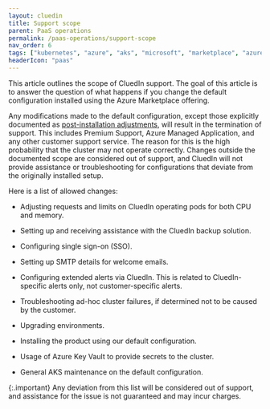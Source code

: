 ```yaml
---
layout: cluedin
title: Support scope
parent: PaaS operations
permalink: /paas-operations/support-scope
nav_order: 6
tags: ["kubernetes", "azure", "aks", "microsoft", "marketplace", "azure-marketplace", "cost", "reduction", "reducing"]
headerIcon: "paas"
---
```


This article outlines the scope of CluedIn support. The goal of this article is to answer the question of what happens if you change the default configuration installed using the Azure Marketplace offering.

Any modifications made to the default configuration, except those explicitly documented as [post-installation adjustments](/deployment/azure-marketplace/step-4), will result in the termination of support. This includes Premium Support, Azure Managed Application, and any other customer support service. The reason for this is the high probability that the cluster may not operate correctly. Changes outside the documented scope are considered out of support, and CluedIn will not provide assistance or troubleshooting for configurations that deviate from the originally installed setup.

Here is a list of allowed changes:

- Adjusting requests and limits on CluedIn operating pods for both CPU and memory.

- Setting up and receiving assistance with the CluedIn backup solution.

- Configuring single sign-on (SSO).

- Setting up SMTP details for welcome emails.

- Configuring extended alerts via CluedIn. This is related to CluedIn-specific alerts only, not customer-specific alerts.

- Troubleshooting ad-hoc cluster failures, if determined not to be caused by the customer.

- Upgrading environments.

- Installing the product using our default configuration.

- Usage of Azure Key Vault to provide secrets to the cluster.

- General AKS maintenance on the default configuration.

{:.important}
Any deviation from this list will be considered out of support, and assistance for the issue is not guaranteed and may incur charges.
